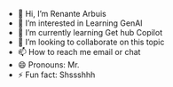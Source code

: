 - 👋 Hi, I’m Renante Arbuis
- 👀 I’m interested in Learning GenAI
- 🌱 I’m currently learning Get hub Copilot
- 💞️ I’m looking to collaborate on this topic
- 📫 How to reach me email or chat
- 😄 Pronouns: Mr. 
- ⚡ Fun fact: Shssshhh

<!---
Nanterre-ar/Nanterre-ar is a ✨ special ✨ repository because its `README.md` (this file) appears on your GitHub profile.
You can click the Preview link to take a look at your changes.
--->
